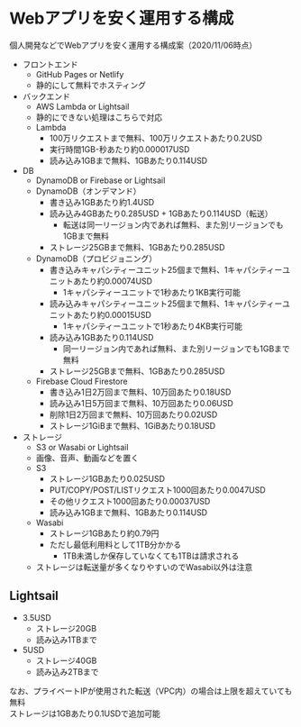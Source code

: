 # Webアプリを安く運用する構成

個人開発などでWebアプリを安く運用する構成案（2020/11/06時点）

- フロントエンド
    - GitHub Pages or Netlify
    - 静的にして無料でホスティング
- バックエンド
    - AWS Lambda or Lightsail
    - 静的にできない処理はこちらで対応
    - Lambda
        - 100万リクエストまで無料、100万リクエストあたり0.2USD
        - 実行時間1GB-秒あたり約0.000017USD
        - 読み込み1GBまで無料、1GBあたり0.114USD
- DB
    - DynamoDB or Firebase or Lightsail
    - DynamoDB（オンデマンド）
        - 書き込み1GBあたり約1.4USD
        - 読み込み4GBあたり0.285USD + 1GBあたり0.114USD（転送）
            - 転送は同一リージョン内であれば無料、また別リージョンでも1GBまで無料
        - ストレージ25GBまで無料、1GBあたり0.285USD
    - DynamoDB（プロビジョニング）
        - 書き込みキャパシティーユニット25個まで無料、1キャパシティーユニットあたり約0.00074USD
            - 1キャパシティーユニットで1秒あたり1KB実行可能
        - 読み込みキャパシティーユニット25個まで無料、1キャパシティーユニットあたり約0.00015USD
            - 1キャパシティーユニットで1秒あたり4KB実行可能
        - 読み込み1GBあたり0.114USD
            - 同一リージョン内であれば無料、また別リージョンでも1GBまで無料
        - ストレージ25GBまで無料、1GBあたり0.285USD
    - Firebase Cloud Firestore
        - 書き込み1日2万回まで無料、10万回あたり0.18USD
        - 読み込み1日5万回まで無料、10万回あたり0.06USD
        - 削除1日2万回まで無料、10万回あたり0.02USD
        - ストレージ1GiBまで無料、1GiBあたり0.18USD
- ストレージ
    - S3 or Wasabi or Lightsail
    - 画像、音声、動画などを置く
    - S3
        - ストレージ1GBあたり0.025USD
        - PUT/COPY/POST/LISTリクエスト1000回あたり0.0047USD
        - その他リクエスト1000回あたり0.00037USD
        - 読み込み1GBまで無料、1GBあたり0.114USD
    - Wasabi
        - ストレージ1GBあたり約0.79円
        - ただし最低利用料として1TB分かかる
            - 1TB未満しか保存していなくても1TBは請求される
    - ストレージは転送量が多くなりやすいのでWasabi以外は注意


## Lightsail

- 3.5USD
    - ストレージ20GB
    - 読み込み1TBまで
- 5USD
    - ストレージ40GB
    - 読み込み2TBまで

なお、プライベートIPが使用された転送（VPC内）の場合は上限を超えていても無料  
ストレージは1GBあたり0.1USDで追加可能
